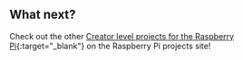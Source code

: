 ## What next?

Check out the other [Creator level projects for the Raspberry Pi](https://projects.raspberrypi.org/en/projects?hardware%5B%5D=raspberry-pi&curriculum%5B%5D=%201){:target="_blank"} on the Raspberry Pi projects site!

